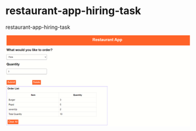 # restaurant-app-hiring-task
restaurant-app-hiring-task

![alt text](https://github.com/AnwarBaniAmer/anwarbaniamer-technical-task/blob/main/Capture.PNG)
